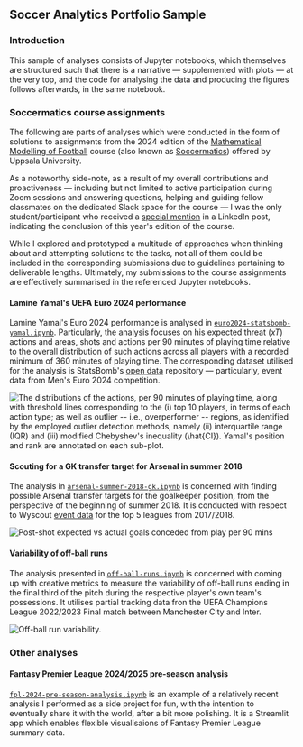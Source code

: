 ## Soccer Analytics Portfolio Sample

### Introduction

This sample of analyses consists of Jupyter notebooks, which themselves are structured such that there is a narrative &mdash; supplemented with plots &mdash; at the very top, and the code for analysing the data and producing the figures follows afterwards, in the same notebook.

### Soccermatics course assignments

The following are parts of analyses which were conducted in the form of solutions to assignments from the 2024 edition of the [Mathematical Modelling of Football](https://www.uu.se/en/study/course?query=1RT001) course (also known as [Soccermatics](https://soccermatics.readthedocs.io/)) offered by Uppsala University.

As a noteworthy side-note, as a result of my overall contributions and proactiveness &mdash; including but not limited to active participation during Zoom sessions and answering questions, helping and guiding fellow classmates on the dedicated Slack space for the course &mdash; I was the only student/participant who received a [special mention](https://www.linkedin.com/posts/pegah-rahimian-353053153_actions-speak-louder-than-goals-valuing-activity-7255590169972559873-yBbt/) in a LinkedIn post, indicating the conclusion of this year's edition of the course.

While I explored and prototyped a multitude of approaches when thinking about and attempting solutions to the tasks, not all of them could be included in the corresponding submissions due to guidelines pertaining to deliverable lengths. Ultimately, my submissions to the course assignments are effectively summarised in the referenced Jupyter notebooks.

#### Lamine Yamal's UEFA Euro 2024 performance

Lamine Yamal's Euro 2024 performance is analysed in [`euro2024-statsbomb-yamal.ipynb`](statsbomb-yamal-euro2024/euro2024-statsbomb-yamal.ipynb). Particularly, the analysis focuses on his expected threat (_xT_) actions and areas, shots and actions per 90 minutes of playing time relative to the overall distribution of such actions across all players with a recorded minimum of 360 minutes of playing time. The corresponding dataset utilised for the analysis is StatsBomb's [open data](https://github.com/statsbomb/open-data) repository &mdash; particularly, event data from Men's Euro 2024 competition.

![The distributions of the actions, per 90 minutes of playing time, along with threshold lines corresponding to the (i) top 10 players, in terms of each action type; as well as outlier -- i.e., overperformer -- regions, as identified by the employed outlier detection methods, namely (ii) interquartile range ($IQR$) and (iii) modified Chebyshev's inequality ($\hat{CI}$). Yamal's position and rank are annotated on each sub-plot.](euro2024_actions_distribution.png "The distributions of the actions, per 90 minutes of playing time, along with threshold lines corresponding to the (i) top 10 players, in terms of each action type; as well as outlier -- i.e., overperformer -- regions, as identified by the employed outlier detection methods, namely (ii) interquartile range ($IQR$) and (iii) modified Chebyshev's inequality ($\hat{CI}$). Yamal's position and rank are annotated on each sub-plot.")

#### Scouting for a GK transfer target for Arsenal in summer 2018

The analysis in [`arsenal-summer-2018-gk.ipynb`](wyscout-top5-leagues-2017-2018/arsenal-summer-2018-gk.ipynb) is concerned with finding possible Arsenal transfer targets for the goalkeeper position, from the perspective of the beginning of summer 2018. It is conducted with respect to Wyscout [event data](https://figshare.com/collections/Soccer_match_event_dataset/4415000/5) for the top 5 leagues from 2017/2018.

![Post-shot expected vs actual goals conceded from play per 90 mins](psxg_ga_p90.png "Post-shot expected vs actual goals conceded from play per 90 mins")

#### Variability of off-ball runs

The analysis presented in [`off-ball-runs.ipynb`](off-ball-runs-uefa-cl-final-2023/off-ball-runs.ipynb) is concerned with coming up with creative metrics to measure the variability of off-ball runs ending in the final third of the pitch during the respective player's own team's possessions. It utilises partial tracking data fron the UEFA Champions League 2022/2023 Final match between Manchester City and Inter.

![Off-ball run variability.](off-ball-run-variability.png "Off-ball run variability.")

### Other analyses

#### Fantasy Premier League 2024/2025 pre-season analysis

[`fpl-2024-pre-season-analysis.ipynb`](fpl-2023/fpl-2024-pre-season-analysis.ipynb) is an example of a relatively recent analysis I performed as a side project for fun, with the intention to eventually share it with the world, after a bit more polishing. It is a Streamlit app which enables flexible visualisaions of Fantasy Premier League summary data.
